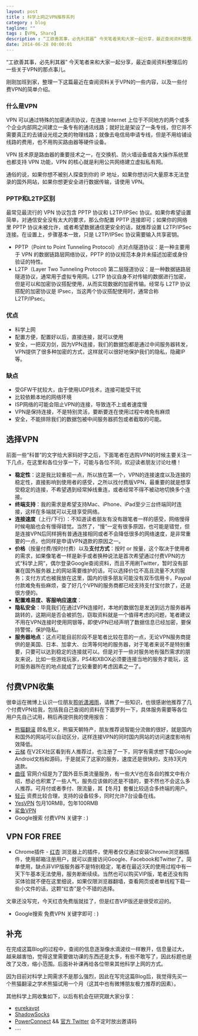 ```yaml
---
layout: post
title : 科学上网之VPN推荐系列
category : blog
tagline: ""
tags : [VPN, Share]
description : “工欲善其事，必先利其器” 今天笔者来和大家一起分享，最近查阅资料整理后的一些关于VPN的那点事儿。
date: 2014-06-28 00:00:01
---
```


“工欲善其事，必先利其器” 今天笔者来和大家一起分享，最近查阅资料整理后的一些关于VPN的那点事儿。

<!--more-->

刚刚加班到家，整理一下这篇最近在查阅资料关于VPN的一些内容，以及一些付费VPN的简单介绍。

### 什么是VPN

VPN 可以通过特殊的加密通讯协议，在连接 Internet 上位于不同地方的两个或多个企业内部网之间建立一条专有的通讯线路；就好比是架设了一条专线，但它并不需要真正的去铺设光缆之类的物理线路；就像去电信局申请专线，但是不用给铺设线路的费用，也不用购买路由器等硬件设备。

VPN 技术原是路由器的重要技术之一，在交换机、防火墙设备或各大操作系统里也都支持 VPN 功能，VPN 的核心就是利用公共网络建立虚拟私有网。

通俗的说，如果你想不被别人探查到你的 IP 地址，如果你想访问大量原本无法登录的国外网站，如果你想更安全进行数据传输，请使用 VPN。

### PPTP和L2TP区别

最常见最流行的 VPN 协议包含 PPTP 协议和 L2TP/IPSec 协议。如果你希望设置简单，对通信安全没有太大的要求，那么你配置 PPTP 连接即可；如果你的网络里 PPTP 协议未被允许，或者希望数据通信更安全的话，就推荐设置 L2TP/IPSec 连接。在设置上，步骤基本一致，只是 L2TP/IPSec 协议需要输入共享密钥。

* PPTP（Point to Point Tunneling Protocol）点对点隧道协议：是一种主要用于 VPN 的数据链路层网络协议，PPTP 的协议规范本身并未描述加密或身份验证的特性。
* L2TP（Layer Two Tunneling Protocol) 第二层隧道协议：是一种数据链路层隧道协议，通常用于虚拟专用网。L2TP 协议自身不对传输的数据进行加密，但是可以和加密协议搭配使用，从而实现数据的加密传输。经常与 L2TP 协议搭配的加密协议是 IPsec，当这两个协议搭配使用时，通常合称 L2TP/IPsec。

### 优点

* 科学上网
* 配置方便，配置好以后，直接连接，就可以使用
* 安全，一把双刃剑，因为VPN连接，我们的数据包都是通过中间服务器转发，VPN提供了很多种加密的方式，这样就可以很好地保护我们的隐私，隐藏IP等。

### 缺点

* 受GFW干扰较大，由于使用UDP技术，连接可能受干扰
* 比较依赖本地的网络环境
* ISP网络的可能会阻止VPN的连接，导致连不上或者速度慢
* VPN是保持连接，不是特别灵活，要断要连在使用过程中难免有麻烦
* 安全，不能排除我们的数据包被中间服务器抓包或者截取的可能。

## 选择VPN


前面一些“科普”的文字给大家码好字之后，下面笔者在选购VPN的时候主要关注一下几点，在这里和各位分享一下，可能与各位不同，欢迎读者朋友讨论吐槽！

* **稳定性**：这是我比较重视一点，所以放在第一个，VPN的连接速度以及连接的稳定性，直接影响到使用者的感受，之所以找付费版VPN，最重要的就是想享受稳定的连接，不希望遇到经常掉线重连，或者经常不得不被动地切换多个连接。
* **终端支持**：我的需求是希望支持Mac、iPhone、iPad至少三台终端同时连接，这样在多端就可以无缝享受网络。
* **连接速度**（上行/下行）：不知道读者朋友有没有跟笔者一样的感受，网络慢得时候电脑也会有慢得错觉。当然了，“慢”一定有很多原因，也可能是错觉，但是连接VPN后同样拥有普通连接相同或者不会降低很多的网络速度，是非常重要的一点，也同样是申请VPN退款的原因之一。
* **价格**（按量付费/按时付费）以及**支付方式**：按时 or 按量，这个取决于使用者的需求，如果像笔者一样是新手或者换种说法是首次希望通过付费VPN的方式“科学上网”，偶尔登录Google查阅资料，而且不用刷Twitter，暂时没有部署在国外服务器上的网站需要维护的话，可以选择价位不高且流量不大的服务；支付方式也被我放在这里，国内的很多朋友可能没有双币信用卡，Paypal付款难免有些麻烦，查了好几个VPN的服务商都已经支持支付宝付款了，还是很方便的。
* **配置难易度、客服响应速度**：
* **隐私安全**：毕竟我们在通过VPN连接时，本地的数据包是发送到远方服务器再跳转的，这期间是否会被抓包，窃取资料就是一个值得考虑的问题，笔者建议不用在VPN连接时使用网银等，即使VPN已经声明了数据信息已经加密，要保持警惕，保护隐私。
* **服务器地点**：这点可能目前阶段不是笔者比较在意的一点，无论VPN服务商提供的是美国、日本、加拿大、台湾等何地的服务器，对于笔者来说不是特别重要，只要可以达到稳定的连接就可以。但是对于一些对服务地有强烈需求的朋友来说，比如一些游戏玩家，PS4和XBOX必须要连接当地的服务才能玩，这时服务器所在的地点就成了比较重要的考虑因素之一了。

## 付费VPN收集


很幸运在微博上认识一位朋友[聆听潇湘雨](http://weibo.com/liwei198870)，请教了一些知识，也很感谢他推荐了几个付费VPN给我，包括我自己查阅的资料在下面罗列一下，具体服务需要等各位用户先自己试用，稍后再提供我的使用报告：

* [熊猫翻滚](https://www.pandafan.org/?r=2885) 顾名思义，熊猫天朝特产，朋友推荐说智能分流做的很好，就是国内和国外的网站可以自动区分，这样连接VPN的同时国内网站的访问速度影响有效降低。
* [云梯](https://www.ytvpn.com/)  在V2EX社区看到有人推荐过，也注册了一下，同学有需求想下载Google Android文档和源码，于是就买了这家的服务，速度还是很快的，支持3天内退款。
* [曲径](https://getqujing.com/zh-CN)  官网介绍是为了国外音乐类流量服务，有一些大V也在各自的推文中有介绍，想必也积累了一些人气，服务应该做的还是不错的，要不然也不会这么多人推荐。可月付或者季付、限流量，其【冬月】套餐比较适合多终端的用户。
* [轻云](https://theqingyun.co/r/ncmbi3)  资费比较合理，支持的设备较多，同时允许7台设备在线。
* [YesVPN](http://98.126.129.242/index.php)  包月10RMB，包年100RMB
* [鲨鱼VPN](https://www.shayujsq.net/index.php) 
* Google搜索 付费VPN 关键字 : )

## VPN FOR FREE

* Chrome插件 - [红杏](http://honx.in/i/U7DdTYKo11MoCLEP) 浏览器上的插件，使用者仅仅通过安装Chrome浏览器插件，使用邮箱注册用户，就可以直接访问Google、Facebook和Twitter了。简单使用，缺点非VIP版服务器不是特别稳定，笔者在最近3天的使用过程中有一天下午基本无法使用，服务断断续续。当然也可以购买VIP版，笔者还没有购买体验就不便在这里细说，如果仅限浏览器翻墙，查看网页或者单线程下载一些小文件的话，这颗“红杏”是个不错的选择。

文章还没写完，今天红杏免费版就挂了，但是红杏VIP版还是很受欢迎的。

* Google搜索 免费VPN 关键字即可 : )

## 补充

在完成这篇Blog的过程中，查阅的信息逐渐像水滴波纹一样散开，信息量过大，越来越害怕，觉得这里需要做功课的东西还是太多，有些不敢写了，因此标题也是改了又改，缩小范围。后面补补课再给各位带来其他科学上网的方式。

因为目前对科学上网需求不是那么强烈，因此在写完这篇Blog后，我觉得先买一个熊猫翻滚之学术熊猫试用一个月（这其中也有微博朋友极力推荐的因素）。

其他科学上网收集如下，以后有机会在研究跟大家分享：

* [eurekavpt](https://eurekavpt.com)
* [ShadowSocks](http://ippotsuko.com/blog/shadowsocks/)
* [PowerConnect](https://pcnt.in/) && [官方 Twitter](https://twitter.com/PowerPACNetwork) 会不定时放出邀请码
* ....